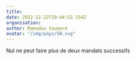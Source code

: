 ```yaml
---
title: 
date: 2022-12-22T19:44:52.154Z
organisation: 
author: Mamadou Soumaré
avatar: "/img/pays/SN.svg"
---
```


Nul ne peut faire plus de deux mandats successifs